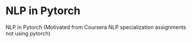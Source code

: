 # NLP in Pytorch
NLP in Pytorch (Motivated from Coursera NLP specialization assignments not using pytorch)
